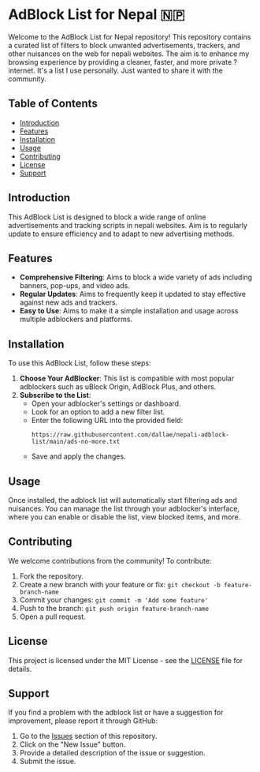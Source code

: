 # AdBlock List for Nepal 🇳🇵

Welcome to the AdBlock List for Nepal repository! This repository contains a curated list of filters to block unwanted advertisements, trackers, and other nuisances on the web for nepali websites. The aim is to enhance my browsing experience by providing a cleaner, faster, and more private ? internet. It's a list I use personally. Just wanted to share it with the community. 

## Table of Contents

- [Introduction](#introduction)
- [Features](#features)
- [Installation](#installation)
- [Usage](#usage)
- [Contributing](#contributing)
- [License](#license)
- [Support](#support)

## Introduction

This AdBlock List is designed to block a wide range of online advertisements and tracking scripts in nepali websites. Aim is to regularly update to ensure efficiency and to adapt to new advertising methods.

## Features

- **Comprehensive Filtering**: Aims to block a wide variety of ads including banners, pop-ups, and video ads.
- **Regular Updates**: Aims to frequently keep it updated to stay effective against new ads and trackers.
- **Easy to Use**: Aims to make it a simple installation and usage across multiple adblockers and platforms.

## Installation

To use this AdBlock List, follow these steps:

1. **Choose Your AdBlocker**: This list is compatible with most popular adblockers such as uBlock Origin, AdBlock Plus, and others.
2. **Subscribe to the List**:
    - Open your adblocker's settings or dashboard.
    - Look for an option to add a new filter list.
    - Enter the following URL into the provided field:
      ```
      https://raw.githubusercontent.com/dallae/nepali-adblock-list/main/ads-no-more.txt
      ```
    - Save and apply the changes.

## Usage

Once installed, the adblock list will automatically start filtering ads and nuisances. You can manage the list through your adblocker's interface, where you can enable or disable the list, view blocked items, and more.

## Contributing

We welcome contributions from the community! To contribute:

1. Fork the repository.
2. Create a new branch with your feature or fix: `git checkout -b feature-branch-name`
3. Commit your changes: `git commit -m 'Add some feature'`
4. Push to the branch: `git push origin feature-branch-name`
5. Open a pull request. 



## License

This project is licensed under the MIT License - see the [LICENSE](LICENSE) file for details.

## Support

If you find a problem with the adblock list or have a suggestion for improvement, please report it through GitHub:

1. Go to the [Issues](https://github.com/dallae/nepali-adblock-list/issues) section of this repository.
2. Click on the "New Issue" button.
3. Provide a detailed description of the issue or suggestion.
4. Submit the issue.
